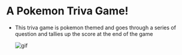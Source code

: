 # A Pokemon Triva Game!


* This triva game is pokemon themed and goes through a series of question and tallies up the score at the end of the game

    ![gif](/assets/images/triva_game.gif)
